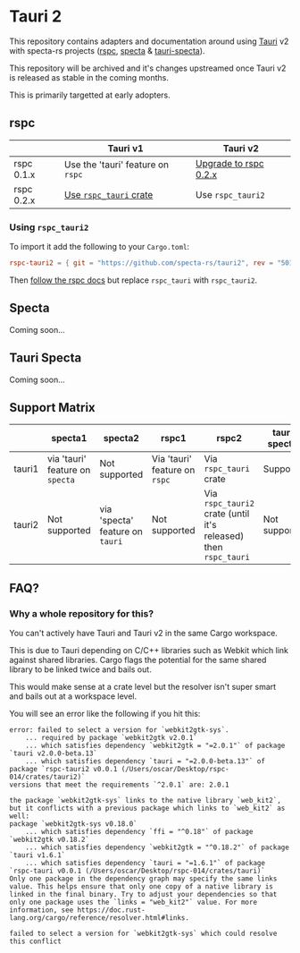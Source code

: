 # Tauri 2

This repository contains adapters and documentation around using [Tauri](https://tauri.app) v2 with specta-rs projects ([rspc](http://github.com/oscartbeaumont/rspc), [specta](https://github.com/oscartbeaumont/specta) & [tauri-specta](https://github.com/oscartbeaumont/tauri-specta)).

This repository will be archived and it's changes upstreamed once Tauri v2 is released as stable in the coming months.

This is primarily targetted at early adopters.

## rspc

|            | Tauri v1                          | Tauri v2              |
|------------|-----------------------------------|-----------------------|
| rspc 0.1.x | Use the 'tauri' feature on `rspc` | [Upgrade to rspc 0.2.x](https://github.com/oscartbeaumont/rspc/releases/tag/v0.2.0) |
| rspc 0.2.x | [Use `rspc_tauri` crate](https://www.rspc.dev/integrations/tauri)            | Use `rspc_tauri2`     |

### Using `rspc_tauri2`

To import it add the following to your `Cargo.toml`:
```toml
rspc-tauri2 = { git = "https://github.com/specta-rs/tauri2", rev = "501572c10bd5db001bd091990ac52c1fdbb14a5a" }
```

Then [follow the rspc docs](https://www.rspc.dev/integrations/tauri) but replace `rspc_tauri` with `rspc_tauri2`.

## Specta

Coming soon...

## Tauri Specta

Coming soon...

## Support Matrix

|        | specta1                         | specta2                          | rspc1                         | rspc2                                                             | tauri-specta1 | tauri-specta2 |
|--------|---------------------------------|----------------------------------|-------------------------------|-------------------------------------------------------------------|---------------|---------------|
| tauri1 | via 'tauri' feature on `specta` | Not supported                    | Via 'tauri' feature on `rspc` | Via  `rspc_tauri`  crate                                          | Supported     | tbd           |
| tauri2 | Not supported                   | via 'specta' feature on  `tauri` | Not supported                 | Via  `rspc_tauri2`  crate (until it's released) then `rspc_tauri` | Not supported | Supported     |

## FAQ?

### Why a whole repository for this?

You can't actively have Tauri and Tauri v2 in the same Cargo workspace.

This is due to Tauri depending on C/C++ libraries such as Webkit which link against shared libraries. Cargo flags the potential for the same shared library to be linked twice and bails out.

This would make sense at a crate level but the resolver isn't super smart and bails out at a workspace level.

You will see an error like the following if you hit this:
```
error: failed to select a version for `webkit2gtk-sys`.
    ... required by package `webkit2gtk v2.0.1`
    ... which satisfies dependency `webkit2gtk = "=2.0.1"` of package `tauri v2.0.0-beta.13`
    ... which satisfies dependency `tauri = "=2.0.0-beta.13"` of package `rspc-tauri2 v0.0.1 (/Users/oscar/Desktop/rspc-014/crates/tauri2)`
versions that meet the requirements `^2.0.1` are: 2.0.1

the package `webkit2gtk-sys` links to the native library `web_kit2`, but it conflicts with a previous package which links to `web_kit2` as well:
package `webkit2gtk-sys v0.18.0`
    ... which satisfies dependency `ffi = "^0.18"` of package `webkit2gtk v0.18.2`
    ... which satisfies dependency `webkit2gtk = "^0.18.2"` of package `tauri v1.6.1`
    ... which satisfies dependency `tauri = "=1.6.1"` of package `rspc-tauri v0.0.1 (/Users/oscar/Desktop/rspc-014/crates/tauri)`
Only one package in the dependency graph may specify the same links value. This helps ensure that only one copy of a native library is linked in the final binary. Try to adjust your dependencies so that only one package uses the `links = "web_kit2"` value. For more information, see https://doc.rust-lang.org/cargo/reference/resolver.html#links.

failed to select a version for `webkit2gtk-sys` which could resolve this conflict
```
